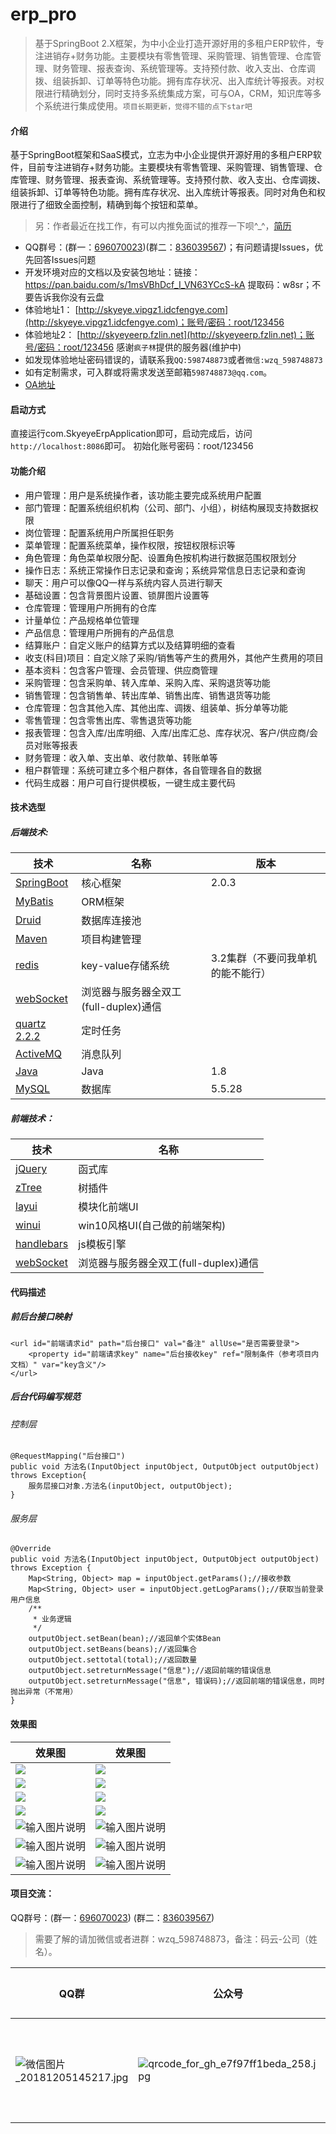 # erp_pro

> 基于SpringBoot 2.X框架，为中小企业打造开源好用的多租户ERP软件，专注进销存+财务功能。主要模块有零售管理、采购管理、销售管理、仓库管理、财务管理、报表查询、系统管理等。支持预付款、收入支出、仓库调拨、组装拆卸、订单等特色功能。拥有库存状况、出入库统计等报表。对权限进行精确划分，同时支持多系统集成方案，可与OA，CRM，知识库等多个系统进行集成使用。`项目长期更新，觉得不错的点下star吧`

#### 介绍
基于SpringBoot框架和SaaS模式，立志为中小企业提供开源好用的多租户ERP软件，目前专注进销存+财务功能。主要模块有零售管理、采购管理、销售管理、仓库管理、财务管理、报表查询、系统管理等。支持预付款、收入支出、仓库调拨、组装拆卸、订单等特色功能。拥有库存状况、出入库统计等报表。同时对角色和权限进行了细致全面控制，精确到每个按钮和菜单。

> 另：作者最近在找工作，有可以内推免面试的推荐一下呗^_^，[简历](https://gitee.com/doc_wei01/skyeye/blob/master/%E7%AE%80%E5%8E%86.md)

- QQ群号：(群一：[696070023](http://shang.qq.com/wpa/qunwpa?idkey=e9aace2bf3e05f37ed5f0377c3827c6683d970ac0bcc61b601f70dc861053229))(群二：[836039567](https://shang.qq.com/wpa/qunwpa?idkey=7bb6f29b27f772aadca9c7c4e384f7833c64e9c3c947b5e946c7b303d1fe174a))；有问题请提Issues，优先回答Issues问题
- 开发环境对应的文档以及安装包地址：链接：https://pan.baidu.com/s/1msVBhDcf_I_VN63YCcS-kA 提取码：w8sr；不要告诉我你没有云盘
- 体验地址1： [http://skyeye.vipgz1.idcfengye.com](http://skyeye.vipgz1.idcfengye.com)；账号/密码：root/123456 
- 体验地址2： [http://skyeyeerp.fzlin.net](http://skyeyeerp.fzlin.net)；账号/密码：root/123456 感谢`疯子林`提供的服务器(维护中)
- 如发现体验地址密码错误的，请联系我`QQ:598748873`或者`微信:wzq_598748873`
- 如有定制需求，可入群或将需求发送至邮箱`598748873@qq.com`。
- [OA地址](https://gitee.com/doc_wei01/skyeye)

#### 启动方式
直接运行com.SkyeyeErpApplication即可，启动完成后，访问`http://localhost:8086`即可。 初始化账号密码：root/123456

#### 功能介绍

- 用户管理：用户是系统操作者，该功能主要完成系统用户配置
- 部门管理：配置系统组织机构（公司、部门、小组），树结构展现支持数据权限
- 岗位管理：配置系统用户所属担任职务
- 菜单管理：配置系统菜单，操作权限，按钮权限标识等
- 角色管理：角色菜单权限分配、设置角色按机构进行数据范围权限划分
- 操作日志：系统正常操作日志记录和查询；系统异常信息日志记录和查询
- 聊天：用户可以像QQ一样与系统内容人员进行聊天
- 基础设置：包含背景图片设置、锁屏图片设置等
- 仓库管理：管理用户所拥有的仓库
- 计量单位：产品规格单位管理
- 产品信息：管理用户所拥有的产品信息
- 结算账户：自定义账户的结算方式以及结算明细的查看
- 收支(科目)项目：自定义除了采购/销售等产生的费用外，其他产生费用的项目
- 基本资料：包含客户管理、会员管理、供应商管理
- 采购管理：包含采购单、转入库单、采购入库、采购退货等功能
- 销售管理：包含销售单、转出库单、销售出库、销售退货等功能
- 仓库管理：包含其他入库、其他出库、调拨、组装单、拆分单等功能
- 零售管理：包含零售出库、零售退货等功能
- 报表管理：包含入库/出库明细、入库/出库汇总、库存状况、客户/供应商/会员对账等报表
- 财务管理：收入单、支出单、收付款单、转账单等
- 租户群管理：系统可建立多个租户群体，各自管理各自的数据
- 代码生成器：用户可自行提供模板，一键生成主要代码

#### 技术选型

##### 后端技术:

技术|名称|版本
---|---|---
[SpringBoot](http://spring.io/projects/spring-boot)|核心框架|2.0.3
[MyBatis](http://www.mybatis.org/mybatis-3/zh/index.html)|ORM框架
[Druid](https://github.com/alibaba/druid)|数据库连接池|
[Maven](http://maven.apache.org/)|项目构建管理|
[redis](https://redis.io/)|key-value存储系统|3.2集群（不要问我单机的能不能行）
[webSocket](http://www.runoob.com/html/html5-websocket.html)|浏览器与服务器全双工(full-duplex)通信|
[quartz 2.2.2](http://www.quartz-scheduler.org/)|定时任务|
[ActiveMQ](http://activemq.apache.org/replicated-leveldb-store.html)|消息队列|
[Java]()|Java|1.8
[MySQL]()|数据库|5.5.28

##### 前端技术：

技术|名称
---|---
[jQuery](http://jquery.com/)|函式库
[zTree](http://www.treejs.cn/v3/)|树插件
[layui](https://www.layui.com/)|模块化前端UI
[winui](https://gitee.com/doc_wei01/skyeye)|win10风格UI(自己做的前端架构)
[handlebars](http://www.ghostchina.com/introducing-the-handlebars-js-templating-engine/)|js模板引擎
[webSocket](http://www.runoob.com/html/html5-websocket.html)|浏览器与服务器全双工(full-duplex)通信

#### 代码描述
##### 前后台接口映射

```
<url id="前端请求id" path="后台接口" val="备注" allUse="是否需要登录">
	<property id="前端请求key" name="后台接收key" ref="限制条件（参考项目内文档）" var="key含义"/>
</url>
```

##### 后台代码编写规范

###### 控制层

```
@RequestMapping("后台接口")
public void 方法名(InputObject inputObject, OutputObject outputObject) throws Exception{
	服务层接口对象.方法名(inputObject, outputObject);
}
```

###### 服务层

```
@Override
public void 方法名(InputObject inputObject, OutputObject outputObject) throws Exception {
	Map<String, Object> map = inputObject.getParams();//接收参数
	Map<String, Object> user = inputObject.getLogParams();//获取当前登录用户信息
	/**
	 * 业务逻辑
	 */
	outputObject.setBean(bean);//返回单个实体Bean
	outputObject.setBeans(beans);//返回集合
	outputObject.settotal(total);//返回数量
	outputObject.setreturnMessage("信息");//返回前端的错误信息
	outputObject.setreturnMessage("信息", 错误码);//返回前端的错误信息，同时抛出异常（不常用）
}
```

#### 效果图

|效果图|效果图|
| ------------- | ------------- |
|![](https://images.gitee.com/uploads/images/2019/1011/084458_e0c2e256_1541735.png "")|![](https://s2.ax1x.com/2019/10/11/uHSaY8.png "")|
|![](https://images.gitee.com/uploads/images/2019/1011/084630_9326c93d_1541735.png "")|![](https://s2.ax1x.com/2019/10/11/uHpkh8.png "")|
|![](https://images.gitee.com/uploads/images/2019/1011/084706_8c921d85_1541735.png "")|![](https://s2.ax1x.com/2019/10/11/uHpeXj.png "")|
|![](https://images.gitee.com/uploads/images/2019/1015/091741_4030a2f0_1541735.png "")|![](https://s2.ax1x.com/2019/10/15/K9meR1.png "")|
|![输入图片说明](https://images.gitee.com/uploads/images/2019/1022/165203_457e90a8_1541735.png "在这里输入图片标题")|![输入图片说明](https://images.gitee.com/uploads/images/2019/1022/165318_c88d74e3_1541735.png "在这里输入图片标题")|
|![输入图片说明](https://images.gitee.com/uploads/images/2019/1022/165355_a7090ee3_1541735.png "在这里输入图片标题")|![输入图片说明](https://images.gitee.com/uploads/images/2019/1022/165505_0f5c5162_1541735.png "在这里输入图片标题")|
|![输入图片说明](https://images.gitee.com/uploads/images/2019/1022/165537_fbb78be8_1541735.png "在这里输入图片标题")|![输入图片说明](https://images.gitee.com/uploads/images/2019/1023/152325_95480f53_1541735.png "在这里输入图片标题")|

#### 项目交流：

QQ群号：(群一：[696070023](http://shang.qq.com/wpa/qunwpa?idkey=e9aace2bf3e05f37ed5f0377c3827c6683d970ac0bcc61b601f70dc861053229))
(群二：[836039567](https://shang.qq.com/wpa/qunwpa?idkey=7bb6f29b27f772aadca9c7c4e384f7833c64e9c3c947b5e946c7b303d1fe174a))

> 需要了解的请加微信或者进群：wzq_598748873，备注：码云-公司（姓名）。

|QQ群|公众号|微信群|
|-------|-------|-------|
|![](https://images.gitee.com/uploads/images/2018/1205/145236_4fce6966_1541735.jpeg "微信图片_20181205145217.jpg")|![](https://images.gitee.com/uploads/images/2018/1207/083137_48330589_1541735.jpeg "qrcode_for_gh_e7f97ff1beda_258.jpg")|![输入图片说明](https://images.gitee.com/uploads/images/2019/1026/125556_ff89219a_1541735.jpeg "123.jpg")|